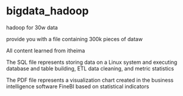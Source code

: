 # bigdata_hadoop
hadoop for 30w data

provide you with a file containing 300k pieces of dataw

All content learned from itheima

The SQL file represents storing data on a Linux system and executing database and table building, ETL data cleaning, and metric statistics

The PDF file represents a visualization chart created in the business intelligence software FineBI based on statistical indicators
